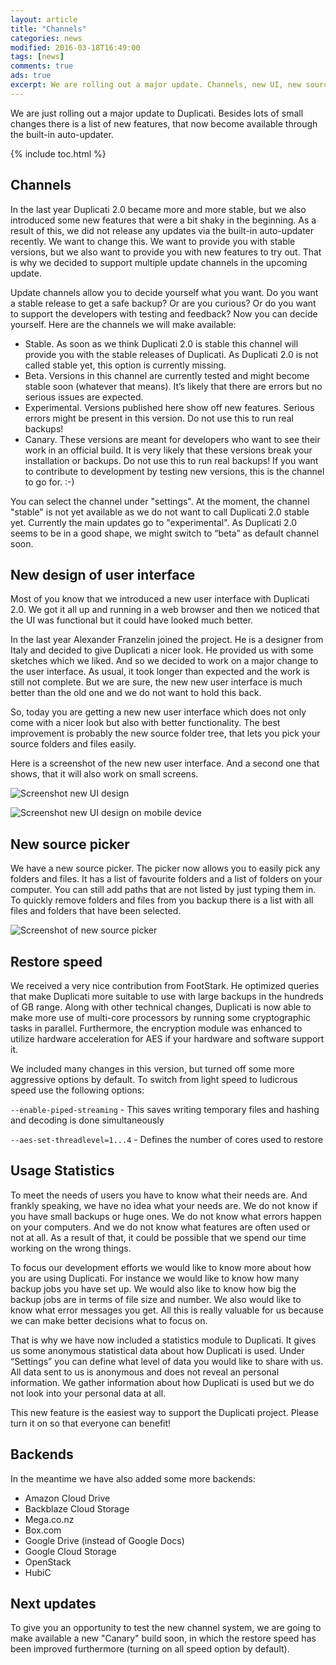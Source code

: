 ```yaml
---
layout: article
title: "Channels"
categories: news
modified: 2016-03-18T16:49:00
tags: [news]
comments: true
ads: true
excerpt: We are rolling out a major update. Channels, new UI, new source picker, improved restore speed, usage statistics, more backends.
---
```


We are just rolling out a major update to Duplicati. Besides lots of small changes there is a list of new features, that now become available through the built-in auto-updater.

{% include toc.html %}

## Channels
In the last year Duplicati 2.0 became more and more stable, but we also introduced some new features that were a bit shaky in the beginning. As a result of this, we did not release any updates via the built-in auto-updater recently. We want to change this. We want to provide you with stable versions, but we also want to provide you with new features to try out. That is why we decided to support multiple update channels in the upcoming update.

Update channels allow you to decide yourself what you want. Do you want a stable release to get a safe backup? Or are you curious? Or do you want to support the developers with testing and feedback? Now you can decide yourself. Here are the channels we will make available:
* Stable. As soon as we think Duplicati 2.0 is stable this channel will provide you with the stable releases of Duplicati. As Duplicati 2.0 is not called stable yet, this option is currently missing.
* Beta. Versions in this channel are currently tested and might become stable soon (whatever that means). It’s likely that there are errors but no serious issues are expected.
* Experimental. Versions published here show off new features. Serious errors might be present in this version. Do not use this to run real backups!
* Canary. These versions are meant for developers who want to see their work in an official build. It is very likely that these versions break your installation or backups. Do not use this to run real backups! If you want to contribute to development by testing new versions, this is the channel to go for. :-)

You can select the channel under "settings". At the moment, the channel "stable" is not yet available as we do not want to call Duplicati 2.0 stable yet. Currently the main updates go to "experimental". As Duplicati 2.0 seems to be in a good shape, we might switch to “beta” as default channel soon.


## New design of user interface

Most of you know that we introduced a new user interface with Duplicati 2.0. We got it all up and running in a web browser and then we noticed that the UI was functional but it could have looked much better.

In the last year Alexander Franzelin joined the project. He is a designer from Italy and decided to give Duplicati a nicer look. He provided us with some sketches which we liked. And so we decided to work on a major change to the user interface. As usual, it took longer than expected and the work is still not complete. But we are sure, the new new user interface is much better than the old one and we do not want to hold this back.

So, today you are getting a new new user interface which does not only come with a nicer look but also with better functionality. The best improvement is probably the new source folder tree, that lets you pick your source folders and files easily.

Here is a screenshot of the new new user interface. And a second one that shows, that it will also work on small screens.

![Screenshot new UI design](https://github.com/duplicati/duplicati.github.io/blob/master/_posts/news/2016-03-20-New-UI.jpg "New UI design by Alexander Franzelin")


![Screenshot new UI design on mobile device](https://github.com/duplicati/duplicati.github.io/blob/master/_posts/news/2016-03-20-New-UI-mobile.jpg "New UI design on mobile device by Alexander Franzelin")


## New source picker

We have a new source picker. The picker now allows you to easily pick any folders and files. It has a list of favourite folders and a list of folders on your computer. You can still add paths that are not listed by just typing them in. To quickly remove folders and files from you backup there is a list with all files and folders that have been selected.

![Screenshot of new source picker](https://github.com/duplicati/duplicati.github.io/blob/master/_posts/news/2016-03-20-New-SourcePicker.jpg "New Source Picker")


## Restore speed

We received a very nice contribution from FootStark. He optimized queries that make Duplicati more suitable to use with large backups in the hundreds of GB range. Along with other technical changes, Duplicati is now able to make more use of multi-core processors by running some cryptographic tasks in parallel. Furthermore, the encryption module was enhanced to utilize hardware acceleration for AES if your hardware and software support it.

We included many changes in this version, but turned off some more aggressive options by default. To switch from light speed to ludicrous speed use the following options:

`--enable-piped-streaming` - This saves writing temporary files and hashing and decoding is done simultaneously

`--aes-set-threadlevel=1...4` - Defines the number of cores used to restore


## Usage Statistics

To meet the needs of users you have to know what their needs are. And frankly speaking, we have no idea what your needs are. We do not know if you have small backups or huge ones. We do not know what errors happen on your computers. And we do not know what features are often used or not at all. As a result of that, it could be possible that we spend our time working on the wrong things.

To focus our development efforts we would like to know more about how you are using Duplicati. For instance we would like to know how many backup jobs you have set up. We would also like to know how big the backup jobs are in terms of file size and number. We also would like to know what error messages you get. All this is really valuable for us because we can make better decisions what to focus on.

That is why we have now included a statistics module to Duplicati. It gives us some anonymous statistical data about how Duplicati is used. Under “Settings” you can define what level of data you would like to share with us. All data sent to us is anonymous and does not reveal an personal information. We gather information about how Duplicati is used but we do not look into your personal data at all.

This new feature is the easiest way to support the Duplicati project. Please turn it on so that everyone can benefit!


## Backends

In the meantime we have also added some more backends:
* Amazon Cloud Drive
* Backblaze Cloud Storage
* Mega.co.nz
* Box.com
* Google Drive (instead of Google Docs)
* Google Cloud Storage
* OpenStack
* HubiC

## Next updates

To give you an opportunity to test the new channel system, we are going to make available a new "Canary" build soon, in which the restore speed has been improved furthermore (turning on all speed option by default).
